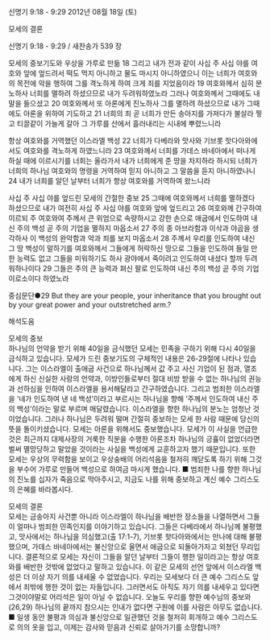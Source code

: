 신명기 9:18 - 9:29 
2012년 08월 18일 (토)

모세의 결론



신명기 9:18 - 9:29 / 새찬송가 539 장


모세의 중보기도와 우상을 가루로 만듦
18 그리고 내가 전과 같이 사십 주 사십 야를 여호와 앞에 엎드려서 떡도 먹지 아니하고 물도 마시지 아니하였으니 이는 너희가 여호와의 목전에 악을 행하여 그를 격노하게 하여 크게 죄를 지었음이라 19 여호와께서 심히 분노하사 너희를 멸하려 하셨으므로 내가 두려워하였노라 그러나 여호와께서 그때에도 내 말을 들으셨고 20 여호와께서 또 아론에게 진노하사 그를 멸하려 하셨으므로 내가 그때에도 아론을 위하여 기도하고 21 너희의 죄 곧 너희가 만든 송아지를 가져다가 불살라 찧고 티끌같이 가늘게 갈아 그 가루를 산에서 흘러내리는 시내에 뿌렸느니라

항상 여호와를 거역했던 이스라엘 백성
22 너희가 다베라와 맛사와 기브롯 핫다아와에서도 여호와를 격노하게 하였느니라 23 여호와께서 너희를 가데스 바네아에서 떠나게 하실 때에 이르시기를 너희는 올라가서 내가 너희에게 준 땅을 차지하라 하시되 너희가 너희의 하나님 여호와의 명령을 거역하여 믿지 아니하고 그 말씀을 듣지 아니하였나니 24 내가 너희를 알던 날부터 너희가 항상 여호와를 거역하여 왔느니라

사십 주 사십 야를 엎드린 모세의 간절한 중보
25 그때에 여호와께서 너희를 멸하겠다 하셨으므로 내가 여전히 사십 주 사십 야를 여호와 앞에 엎드리고 26 여호와께 간구하여 이르되 주 여호와여 주께서 큰 위엄으로 속량하시고 강한 손으로 애굽에서 인도하여 내신 주의 백성 곧 주의 기업을 멸하지 마옵소서 27 주의 종 아브라함과 이삭과 야곱을 생각하사 이 백성의 완악함과 악과 죄를 보지 마옵소서 28 주께서 우리를 인도하여 내신 그 땅 백성이 말하기를 여호와께서 그들에게 허락하신 땅으로 그들을 인도하여 들일 만한 능력도 없고 그들을 미워하기도 하사 광야에서 죽이려고 인도하여 내셨다 할까 두려워하나이다 29 그들은 주의 큰 능력과 펴신 팔로 인도하여 내신 주의 백성 곧 주의 기업이로소이다 하였노라

중심문단●29 But they are your people, your inheritance that you brought out by your great power and your outstretched arm.?

해석도움





모세의 중보  
하나님의 언약을 받기 위해 40일을 금식했던 모세는 민족을 구하기 위해 다시 40일을 금식하고 있습니다. 모세가 드린 중보기도의 구체적인 내용은 26-29절에 나타나 있습니다. 그는 이스라엘이 출애굽 사건으로 하나님께서 값 주고 사신 기업이 된 점과, 열조에게 하신 신실한 사랑의 언약과, 이방인들로부터 절대 비방 받을 수 없는 하나님의 권능과 선하심을 인하여 이스라엘을 용서해달라고 간구하였습니다. 그리고 범죄한 이스라엘을 ‘네가 인도하여 낸 네 백성’이라고 부르시는 하나님을 향해 ‘주께서 인도하여 내신 주의 백성’이라는 말로 부르며 매달렸습니다. 이스라엘을 향한 하나님의 분노는 엄청난 것이었습니다. 그러나 하나님은 두려워 떨며 간절히 중보하는 모세 한 사람 때문에 당신의 뜻을 돌이키셨습니다. 모세는 아론을 위해서도 중보했습니다. 모세가 이 사실을 언급한 것은 최근까지 대제사장의 거룩한 직분을 수행한 아론조차 하나님의 긍휼이 없었더라면 벌써 멸망당하고 말았을 것이라는 사실을 백성에게 교훈하고자 했기 때문입니다. 또한 모세는 우상의 무력함을 보이고 우상숭배의 어리석음을 철저히 깨닫도록 하기 위해 그것을 부수어 가루로 만들어 백성으로 하여금 마시게 했습니다.
■ 범죄한 나를 향한 하나님의 진노를 십자가 죽음으로 막아주시고, 지금도 나를 위해 중보하고 계신 예수 그리스도의 은혜를 바라봅시다.

모세의 결론  
모세는 금송아지 사건뿐 아니라 이스라엘이 하나님을 배반한 장소들을 나열하면서 그들이 얼마나 범죄한 민족인지를 이야기하고 있습니다. 그들은 다베라에서 하나님께 불평했고, 맛사에서는 하나님을 의심했고(출 17:1-7), 기브롯 핫다아와에서는 만나에 대해 불평했으며, 가데스 바네아에서는 불신앙으로 울면서 애굽으로 되돌아가자고 외쳤던 무리입니다. 결론적으로 모세는 자신이 그들을 알던 날부터 그들이 행한 일이라고는 항상 여호와를 배반한 것밖에 없었다고 말하고 있습니다. 이 같은 모세의 선언 앞에서 이스라엘 백성은 더 이상 자기 의를 내세울 수 없었습니다. 우리는 모세보다 더 큰 예수 그리스도 앞에서 죄밖에 행한 것이 없는 자들입니다. 그러면서도 아직도 자기 의를 내세우고 있다면 그것이야말로 어리석은 일이 아닐 수 없습니다. 오늘도 우리를 향한 예수님의 중보와(26,29) 하나님의 끝까지 참으시는 인내가 없다면 구원에 이를 사람은 아무도 없습니다.
■ 일생 동안 불평과 의심과 불신앙으로 일관했던 것을 철저히 회개하고 예수 그리스도로 의의 옷을 입고, 이제는 감사와 믿음과 신뢰로 살아가기를 소망합니까?